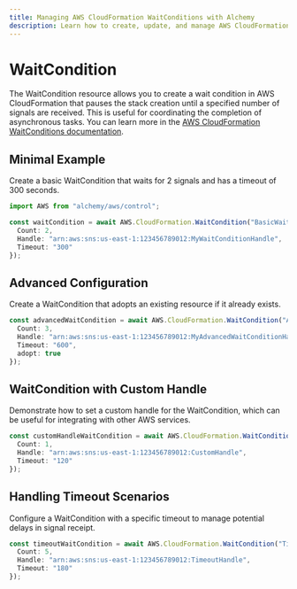 ```yaml
---
title: Managing AWS CloudFormation WaitConditions with Alchemy
description: Learn how to create, update, and manage AWS CloudFormation WaitConditions using Alchemy Cloud Control.
---
```


# WaitCondition

The WaitCondition resource allows you to create a wait condition in AWS CloudFormation that pauses the stack creation until a specified number of signals are received. This is useful for coordinating the completion of asynchronous tasks. You can learn more in the [AWS CloudFormation WaitConditions documentation](https://docs.aws.amazon.com/cloudformation/latest/userguide/).

## Minimal Example

Create a basic WaitCondition that waits for 2 signals and has a timeout of 300 seconds.

```ts
import AWS from "alchemy/aws/control";

const waitCondition = await AWS.CloudFormation.WaitCondition("BasicWaitCondition", {
  Count: 2,
  Handle: "arn:aws:sns:us-east-1:123456789012:MyWaitConditionHandle",
  Timeout: "300"
});
```

## Advanced Configuration

Create a WaitCondition that adopts an existing resource if it already exists.

```ts
const advancedWaitCondition = await AWS.CloudFormation.WaitCondition("AdvancedWaitCondition", {
  Count: 3,
  Handle: "arn:aws:sns:us-east-1:123456789012:MyAdvancedWaitConditionHandle",
  Timeout: "600",
  adopt: true
});
```

## WaitCondition with Custom Handle

Demonstrate how to set a custom handle for the WaitCondition, which can be useful for integrating with other AWS services.

```ts
const customHandleWaitCondition = await AWS.CloudFormation.WaitCondition("CustomHandleWaitCondition", {
  Count: 1,
  Handle: "arn:aws:sns:us-east-1:123456789012:CustomHandle",
  Timeout: "120"
});
```

## Handling Timeout Scenarios

Configure a WaitCondition with a specific timeout to manage potential delays in signal receipt.

```ts
const timeoutWaitCondition = await AWS.CloudFormation.WaitCondition("TimeoutWaitCondition", {
  Count: 5,
  Handle: "arn:aws:sns:us-east-1:123456789012:TimeoutHandle",
  Timeout: "180"
});
```